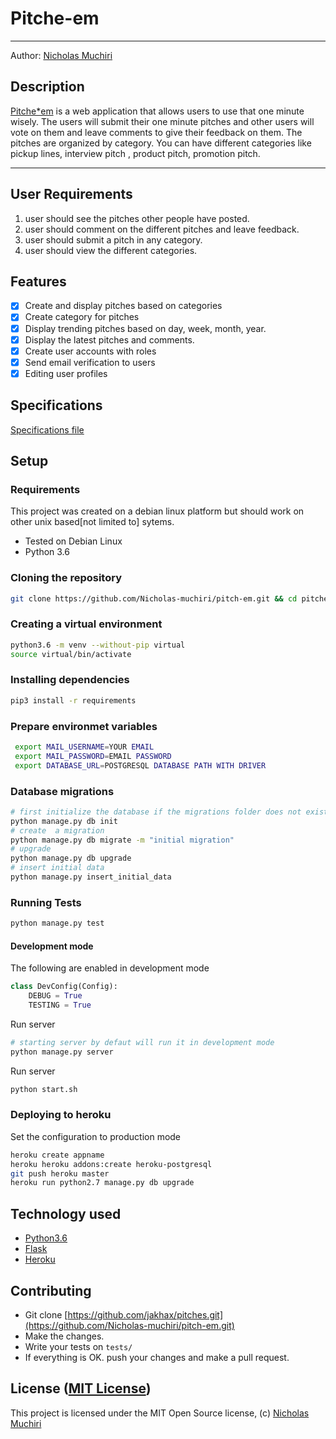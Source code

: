 Pitche-em
===================

- - - -
Author: [Nicholas Muchiri](https://github.com/Nicholas-muchiri/Pitch-em)
## Description
[Pitche*em](https://github.com/Nicholas-muchiri/Pitch-em) is a web application that allows users to use that one minute wisely. The users will submit their one minute pitches and other users will vote on them and leave comments to give their feedback on them.
The pitches are organized by category. You can have different categories like pickup lines, interview pitch , product pitch, promotion pitch.

------------------------------------------------------------------------

## User Requirements

1. user should see the pitches other people have posted.
2. user should comment on the different pitches and leave feedback.
3. user should submit a pitch in any category.
4. user should view the different categories.

## Features

+ [x] Create and display pitches based on categories
+ [x] Create category for pitches
+ [x] Display trending pitches based on day, week, month, year.
+ [x] Display the latest pitches and comments.
+ [x] Create user accounts with roles 
+ [x] Send email verification to users 
+ [x] Editing user profiles

## Specifications
[Specifications file](https://github.com/Nicholas-muchiri/pitch-em/Specs.md)


## Setup

### Requirements
This project was created on a debian linux platform but should work on other unix based[not limited to] sytems.
* Tested on Debian Linux
* Python 3.6

### Cloning the repository
```bash
git clone https://github.com/Nicholas-muchiri/pitch-em.git && cd pitche*em
```

### Creating a virtual environment

```bash
python3.6 -m venv --without-pip virtual
source virtual/bin/activate
```
### Installing dependencies
```bash
pip3 install -r requirements
```

### Prepare environmet variables
```bash
 export MAIL_USERNAME=YOUR EMAIL
 export MAIL_PASSWORD=EMAIL PASSWORD
 export DATABASE_URL=POSTGRESQL DATABASE PATH WITH DRIVER
```

### Database migrations

```bash
# first initialize the database if the migrations folder does not exist
python manage.py db init
# create  a migration
python manage.py db migrate -m "initial migration"
# upgrade
python manage.py db upgrade
# insert initial data
python manage.py insert_initial_data
```

### Running Tests
```bash
python manage.py test
```
 
#### Development mode
The following are enabled in development mode 
```python 
class DevConfig(Config):
    DEBUG = True
    TESTING = True

```

Run server
```bash 
# starting server by defaut will run it in development mode
python manage.py server
```
Run server
```bash
python start.sh 
```
### Deploying to heroku
Set the configuration to production mode
```bash
heroku create appname
heroku heroku addons:create heroku-postgresql
git push heroku master
heroku run python2.7 manage.py db upgrade
```

## Technology used

* [Python3.6](https://www.python.org/)
* [Flask](http://flask.pocoo.org/)
* [Heroku](https://heroku.com)

## Contributing

- Git clone [https://github.com/jakhax/pitches.git](https://github.com/Nicholas-muchiri/pitch-em.git) 
- Make the changes.
- Write your tests on `tests/`
- If everything is OK. push your changes and make a pull request.

## License ([MIT License](http://choosealicense.com/licenses/mit/))

This project is licensed under the MIT Open Source license, (c) [Nicholas Muchiri](https://github.com/Nicholas-muchiri)